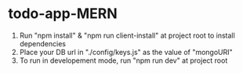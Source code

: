 # todo-app-MERN
1) Run "npm install" & "npm run client-install" at project root to install dependencies
2) Place your DB url in "./config/keys.js" as the value of "mongoURI"
3) To run in developement mode, run "npm run dev" at project root
